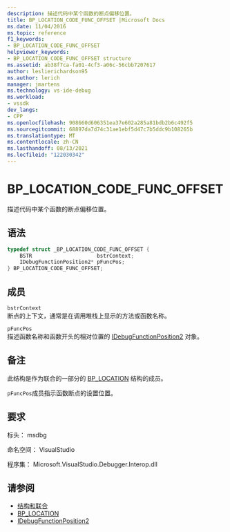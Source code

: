 ```yaml
---
description: 描述代码中某个函数的断点偏移位置。
title: BP_LOCATION_CODE_FUNC_OFFSET |Microsoft Docs
ms.date: 11/04/2016
ms.topic: reference
f1_keywords:
- BP_LOCATION_CODE_FUNC_OFFSET
helpviewer_keywords:
- BP_LOCATION_CODE_FUNC_OFFSET structure
ms.assetid: ab38f7ca-fa01-4cf3-a06c-56cbb7207617
author: leslierichardson95
ms.author: lerich
manager: jmartens
ms.technology: vs-ide-debug
ms.workload:
- vssdk
dev_langs:
- CPP
ms.openlocfilehash: 908660d606351ea37e602a285a81bdb2b6c492f5
ms.sourcegitcommit: 68897da7d74c31ae1ebf5d47c7b5ddc9b108265b
ms.translationtype: MT
ms.contentlocale: zh-CN
ms.lasthandoff: 08/13/2021
ms.locfileid: "122030342"
---
```

# <a name="bp_location_code_func_offset"></a>BP_LOCATION_CODE_FUNC_OFFSET
描述代码中某个函数的断点偏移位置。

## <a name="syntax"></a>语法

```cpp
typedef struct _BP_LOCATION_CODE_FUNC_OFFSET {
    BSTR                     bstrContext;
    IDebugFunctionPosition2* pFuncPos;
} BP_LOCATION_CODE_FUNC_OFFSET;
```

## <a name="members"></a>成员
`bstrContext`\
断点的上下文，通常是在调用堆栈上显示的方法或函数名称。

`pFuncPos`\
描述函数名称和函数开头的相对位置的 [IDebugFunctionPosition2](../../../extensibility/debugger/reference/idebugfunctionposition2.md) 对象。

## <a name="remarks"></a>备注
此结构是作为联合的一部分的 [BP_LOCATION](../../../extensibility/debugger/reference/bp-location.md) 结构的成员。

`pFuncPos`成员指示函数断点的设置位置。

## <a name="requirements"></a>要求
标头： msdbg

命名空间： VisualStudio

程序集： Microsoft.VisualStudio.Debugger.Interop.dll

## <a name="see-also"></a>请参阅
- [结构和联合](../../../extensibility/debugger/reference/structures-and-unions.md)
- [BP_LOCATION](../../../extensibility/debugger/reference/bp-location.md)
- [IDebugFunctionPosition2](../../../extensibility/debugger/reference/idebugfunctionposition2.md)
